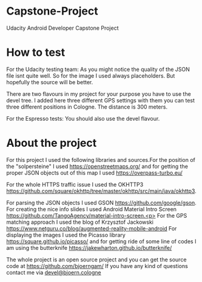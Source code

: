 # Capstone-Project
Udacity Android Developer Capstone Project

# How to test
For the Udacity testing team: 
As you might notice the quality of the JSON file isnt quite well. So for the image I used always placeholders.
But hopefully the source will be better.

There are two flavours in my project for your purpose you have to 
use the devel tree. I added here three different GPS settings with them you can test three different 
positions in Cologne. The distance is 300 meters.

For the Espresso tests: You should also use the devel flavour.

# About the project 
For this project I used the following libraries and sources.For the position
of the "solpersteine" I used https://openstreetmaps.org/ and for getting the proper
JSON objects out of this map I used https://overpass-turbo.eu/ <p>For the whole HTTPS traffic issue I used
the OKHTTP3 https://github.com/square/okhttp/tree/master/okhttp/src/main/java/okhttp3. <p>For parsing the JSON
objects I used GSON https://github.com/google/gson. For creating the nice info slides
I used Android Material Intro Screen https://github.com/TangoAgency/material-intro-screen.<p>
For the GPS matching approach I used the blog of Krzysztof Jackowski
https://www.netguru.co/blog/augmented-reality-mobile-android For displaying the images I used
the Picasso library https://square.github.io/picasso/ and for getting ride of some line of
codes I am using the butterknife https://jakewharton.github.io/butterknife/<p>
The whole project is an open source project and you can get the source code at
https://github.com/bjoerngam/ If you have any kind of questions contact me via devel@bjoern.cologne



